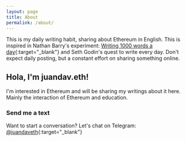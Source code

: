 ```yaml
---
layout: page
title: About
permalink: /about/
---
```

This is my daily writing habit, sharing about Ethereum in English. This is inspired in Nathan Barry's experiment: [Writing 1000 words a day](https://youtu.be/LPkNt1gFdZ4?t=3511){:target="_blank"} and Seth Godin's quest to write every day. Don't expect daily posting, but a constant effort on sharing something online.

## Hola, I'm juandav.eth!

I'm interested in Ethereum and will be sharing my writings about it here. Mainly the interaction of Ethereum and education.

### Send me a text

Want to start a conversation? Let's chat on Telegram: [@juandaveth](https://t.me/juandaveth){:target="_blank"}
